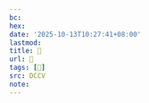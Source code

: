 ```yaml
---
bc:
hex:
date: '2025-10-13T10:27:41+08:00'
lastmod:
title: 􅊁
url: 􅊁
tags: [𩎇]
src: DCCV
note:
---
```

